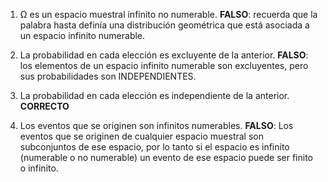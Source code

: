 1) Ω es un espacio muestral infinito no numerable. 
**FALSO**: recuerda que la palabra hasta definía una distribución geométrica que está asociada a un espacio infinito numerable.

2) La probabilidad en cada elección es excluyente de la anterior. 
**FALSO**: los elementos de un espacio infinito numerable son excluyentes, pero sus probabilidades son INDEPENDIENTES.

3) La probabilidad en cada elección es independiente de la anterior. 
	**CORRECTO**
	
4) Los eventos que se originen son infinitos numerables.
**FALSO**: Los eventos que se originen de cualquier espacio muestral son subconjuntos de ese espacio, por lo tanto si el espacio es infinito (numerable o no numerable) un evento de ese espacio puede ser finito o infinito.